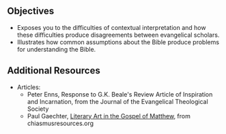 ---
---

## Objectives

- Exposes you to the difficulties of contextual interpretation and how these difficulties produce disagreements between evangelical scholars.
- Illustrates how common assumptions about the Bible produce problems for understanding the Bible.

## Additional Resources

- Articles:
  - Peter Enns, Response to G.K. Beale's Review Article of Inspiration and Incarnation, from the Journal of the Evangelical Theological Society
  - Paul Gaechter, [Literary Art in the Gospel of Matthew], from chiasmusresources.org

[Literary Art in the Gospel of Matthew]: https://chiasmusresources.org/literary-art-gospel-matthew

